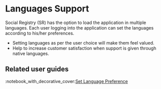 # Languages Support

Social Registry (SR) has the option to load the application in multiple languages. Each user logging into the application can set the languages according to his/her preferences.

* Setting languages as per the user choice will make them feel valued.&#x20;
* Help to increase customer satisfaction when support is given through native languages.

## Related user guides

:notebook\_with\_decorative\_cover:[Set Language Preference](user-guides/set-language-preference.md)

